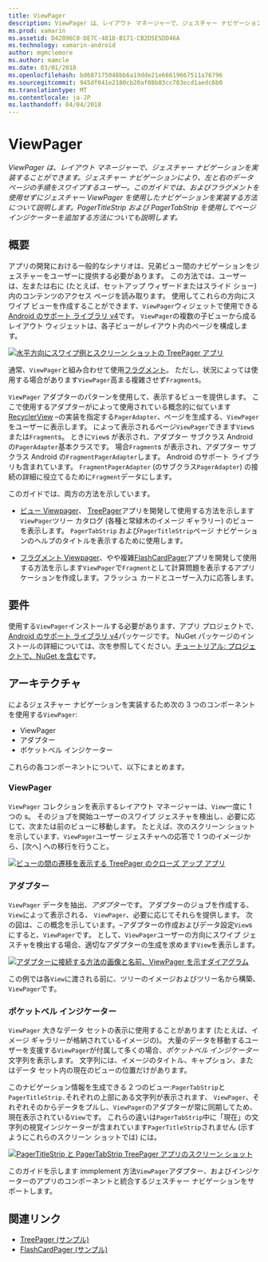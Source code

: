 ```yaml
---
title: ViewPager
description: ViewPager は、レイアウト マネージャーで、ジェスチャー ナビゲーションを実装することができます。 ジェスチャー ナビゲーションにより、左と右のデータ ページの手順をスワイプするユーザー。 このガイドでは、およびフラグメントを使用せずにジェスチャー ViewPager を使用したナビゲーションを実装する方法について説明します。 PagerTitleStrip および PagerTabStrip を使用してページ インジケーターを追加する方法についても説明します。
ms.prod: xamarin
ms.assetid: D42896C0-DE7C-4818-B171-CB2D5E5DD46A
ms.technology: xamarin-android
author: mgmclemore
ms.author: mamcle
ms.date: 03/01/2018
ms.openlocfilehash: bd687175048bb6a19dde21e66619667511a76796
ms.sourcegitcommit: 945df041e2180cb20af08b83cc703ecd1aedc6b0
ms.translationtype: MT
ms.contentlocale: ja-JP
ms.lasthandoff: 04/04/2018
---
```

# <a name="viewpager"></a>ViewPager

_ViewPager は、レイアウト マネージャーで、ジェスチャー ナビゲーションを実装することができます。ジェスチャー ナビゲーションにより、左と右のデータ ページの手順をスワイプするユーザー。このガイドでは、およびフラグメントを使用せずにジェスチャー ViewPager を使用したナビゲーションを実装する方法について説明します。PagerTitleStrip および PagerTabStrip を使用してページ インジケーターを追加する方法についても説明します。_

 
## <a name="overview"></a>概要

アプリの開発における一般的なシナリオは、兄弟ビュー間のナビゲーションをジェスチャーをユーザーに提供する必要があります。 この方法では、ユーザーは、左または右に (たとえば、セットアップ ウィザードまたはスライド ショー) 内のコンテンツのアクセス ページを読み取ります。 使用してこれらの方向にスワイプ ビューを作成することができます、`ViewPager`ウィジェットで使用できる[Android のサポート ライブラリ v4](https://www.nuget.org/packages/Xamarin.Android.Support.v4/)です。 `ViewPager`の複数の子ビューから成るレイアウト ウィジェットは、各子ビューがレイアウト内のページを構成します。 

[![水平方向にスワイプ例とスクリーン ショットの TreePager アプリ](images/01-intro-sml.png)](images/01-intro.png#lightbox)

通常、`ViewPager`と組み合わせて使用[フラグメント](https://developer.xamarin.com/guides/android/platform_features/fragments/)。 ただし、状況によっては使用する場合があります`ViewPager`高まる複雑させず`Fragment`s。

`ViewPager` アダプターのパターンを使用して、表示するビューを提供します。 ここで使用するアダプターがによって使用されている概念的に似ています[RecyclerView](~/android/user-interface/layouts/recycler-view/index.md) &ndash;の実装を指定する`PagerAdapter`、ページを生成する、`ViewPager`をユーザーに表示します。 によって表示されるページ`ViewPager`できます`View`s または`Fragment`s。 ときに`View`s が表示され、アダプター サブクラス Android の`PagerAdapter`基本クラスです。 場合`Fragment`s が表示され、アダプター サブクラス Android の`FragmentPagerAdapter`します。 Android のサポート ライブラリも含まれています。 `FragmentPagerAdapter` (のサブクラス`PagerAdapter`) の接続の詳細に役立てるために`Fragment`データにします。 

このガイドでは、両方の方法を示しています。 

-   [ビュー Viewpager](~/android/user-interface/controls/view-pager/viewpager-and-views.md)、 [TreePager](https://developer.xamarin.com/samples/monodroid/UserInterface/TreePager/)アプリを開発して使用する方法を示します`ViewPager`ツリー カタログ (各種と常緑木のイメージ ギャラリー) のビューを表示します。 
    `PagerTabStrip`  および`PagerTitleStrip`ページ ナビゲーションのヘルプのタイトルを表示するために使用します。

-   [フラグメント Viewpager](~/android/user-interface/controls/view-pager/viewpager-and-fragments.md)、やや複雑[FlashCardPager](https://developer.xamarin.com/samples/monodroid/UserInterface/TreePager/)アプリを開発して使用する方法を示します`ViewPager`で`Fragment`として計算問題を表示するアプリケーションを作成します。フラッシュ カードとユーザー入力に応答します。 


## <a name="requirements"></a>要件

使用する`ViewPager`インストールする必要があります、アプリ プロジェクトで、 [Android のサポート ライブラリ v4](https://www.nuget.org/packages/Xamarin.Android.Support.v4/)パッケージです。 NuGet パッケージのインストールの詳細については、次を参照してください。[チュートリアル: プロジェクトで、NuGet を含む](https://docs.microsoft.com/visualstudio/mac/nuget-walkthrough)です。 

 
## <a name="architecture"></a>アーキテクチャ

によるジェスチャー ナビゲーションを実装するため次の 3 つのコンポーネントを使用する`ViewPager`:

-   ViewPager
-   アダプター
-   ポケットベル インジケーター

これらの各コンポーネントについて、以下にまとめます。



### <a name="viewpager"></a>ViewPager

`ViewPager` コレクションを表示するレイアウト マネージャーは、`View`一度に 1 つの s。 そのジョブを開始ユーザーのスワイプ ジェスチャを検出し、必要に応じて、次または前のビューに移動します。 たとえば、次のスクリーン ショットを示しています、`ViewPager`ユーザー ジェスチャへの応答で 1 つのイメージから、[次へ] への移行を行うこと。 

[![ビューの間の遷移を表示する TreePager のクローズ アップ アプリ](images/02-transition-sml.png)](images/02-transition.png#lightbox)


### <a name="adapter"></a>アダプター

`ViewPager` データを抽出、*アダプター*です。 アダプターのジョブを作成する、`View`によって表示される、 `ViewPager`、必要に応じてそれらを提供します。 次の図は、この概念を示しています。&ndash;アダプターの作成およびデータ設定`View`s にすると、`ViewPager`です。 として、`ViewPager`ユーザーの方向にスワイプ ジェスチャを検出する場合、適切なアダプターの生成を求めます`View`を表示します。 

[![アダプターに接続する方法の画像と名前、ViewPager を示すダイアグラム](images/03-adapter-sml.png)](images/03-adapter.png#lightbox)

この例では各`View`に渡される前に、ツリーのイメージおよびツリー名から構築、`ViewPager`です。 



### <a name="pager-indicator"></a>ポケットベル インジケーター

`ViewPager` 大きなデータ セットの表示に使用することがあります (たとえば、イメージ ギャラリーが格納されているイメージの)。 大量のデータを移動するユーザーを支援する`ViewPager`が付属して多くの場合、*ポケットベル インジケーター*文字列を表示します。 文字列には、イメージのタイトル、キャプション、またはデータ セット内の現在のビューの位置だけがあります。 

このナビゲーション情報を生成できる 2 つのビュー:`PagerTabStrip`と`PagerTitleStrip.`それぞれの上部にある文字列が表示されます、 `ViewPager`、それぞれそのからデータをプルし、`ViewPager`のアダプターが常に同期してため、現在表示されている`View`です。 これらの違いは`PagerTabStrip`中に「現在」の文字列の視覚インジケーターが含まれています`PagerTitleStrip`されません (示すようにこれらのスクリーン ショットでは) には。 

[![PagerTitleStrip と PagerTabStrip TreePager アプリのスクリーン ショット](images/04-comparison-sml.png)](images/04-comparison.png#lightbox)

このガイドを示します immplement 方法`ViewPager`アダプター、およびインジケーターのアプリのコンポーネントと統合するジェスチャー ナビゲーションをサポートします。 



## <a name="related-links"></a>関連リンク

- [TreePager (サンプル)](https://developer.xamarin.com/samples/monodroid/UserInterface/TreePager)
- [FlashCardPager (サンプル)](https://developer.xamarin.com/samples/monodroid/UserInterface/FlashCardPager)
